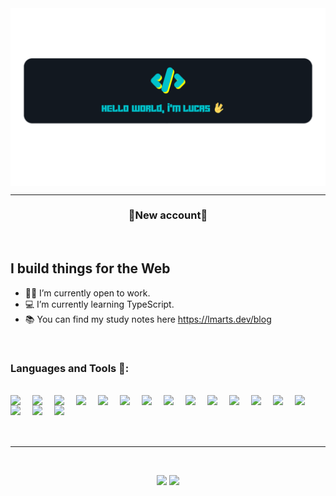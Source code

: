 <img align="center" src="readme-banner.png">

<hr />
<h3 align="center">🚨New account🚨</h3>
<br />

## I build things for the Web
- 👨‍💻 I’m currently open to work.
- 💻 I’m currently learning TypeScript.
- 📚 You can find my study notes here https://lmarts.dev/blog

<br />

### Languages and Tools 🧰:

<br />

<img align="left"  width="25px" style="padding-right:10px;" src="https://cdn.jsdelivr.net/gh/devicons/devicon/icons/javascript/javascript-original.svg" />
<img align="left"  width="25px" style="padding-right:10px;" src="https://cdn.jsdelivr.net/gh/devicons/devicon/icons/typescript/typescript-original.svg" />
<img align="left"  width="25px" style="padding-right:10px;" src="https://cdn.jsdelivr.net/gh/devicons/devicon/icons/python/python-original.svg" />
<img align="left"  width="25px" style="padding-right:10px;" src="https://cdn.jsdelivr.net/gh/devicons/devicon/icons/html5/html5-original.svg" />
<img align="left"  width="25px" style="padding-right:10px;" src="https://cdn.jsdelivr.net/gh/devicons/devicon/icons/css3/css3-original.svg" />
<img align="left"  width="25px" style="padding-right:10px;" src="https://cdn.jsdelivr.net/gh/devicons/devicon/icons/react/react-original.svg" />
<img align="left"  width="25px" style="padding-right:10px;" src="https://cdn.jsdelivr.net/gh/devicons/devicon/icons/nodejs/nodejs-original.svg" />
<img align="left"  width="25px" style="padding-right:10px;" src="https://cdn.jsdelivr.net/gh/devicons/devicon/icons/mysql/mysql-original-wordmark.svg" />
<img align="left"  width="25px" style="padding-right:10px;" src="https://cdn.jsdelivr.net/gh/devicons/devicon/icons/mongodb/mongodb-original-wordmark.svg" />
<img align="left"  width="25px" style="padding-right:10px;" src="https://cdn.jsdelivr.net/gh/devicons/devicon/icons/mocha/mocha-plain.svg" />
<img align="left"  width="25px" style="padding-right:10px;" src="https://cdn.jsdelivr.net/gh/devicons/devicon/icons/jest/jest-plain.svg" />
<img align="left"  width="25px" style="padding-right:10px;" src="https://cdn.jsdelivr.net/gh/devicons/devicon/icons/bash/bash-original.svg" />
<img align="left"  width="25px" style="padding-right:10px;" src="https://cdn.jsdelivr.net/gh/devicons/devicon/icons/linux/linux-original.svg" />
<img align="left"  width="25px" style="padding-right:10px;" src="https://cdn.jsdelivr.net/gh/devicons/devicon/icons/vscode/vscode-original.svg" />
<img align="left"  width="25px" style="padding-right:10px;" src="https://cdn.jsdelivr.net/gh/devicons/devicon/icons/git/git-original.svg" />
<img align="left"  width="25px" style="padding-right:10px;" src="https://cdn.jsdelivr.net/gh/devicons/devicon/icons/github/github-original.svg" />
<img align="left"  width="25px" style="padding-right:10px;" src="https://cdn.jsdelivr.net/gh/devicons/devicon/icons/firebase/firebase-plain.svg" />

<br />
<br />
<br />
<br />

<hr />
<br />
<p  align="center">
  <img height="180em" src = "https://github-readme-stats.vercel.app/api/top-langs/?username=martsDev&layout=compact&theme=tokyonight">
  
   <img height="180em" src = "https://github-readme-stats.vercel.app/api?username=martsDev&show_icons=true&theme=tokyonight">
</p>



[website]: https://holistic-developer.com/
[youtube]: https://www.youtube.com/
[instagram]: https://www.instagram.com/
[linkedin]: https://linkedin.com/in/lucassilvamarts
[portfolio]: https://github.com/LucasSilvaMarts



